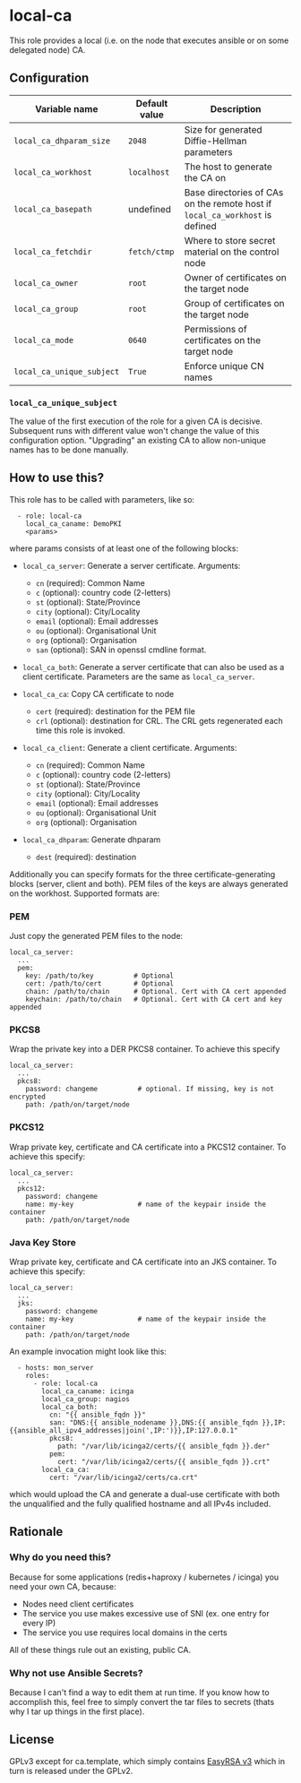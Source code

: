 # local-ca

This role provides a local (i.e. on the node that executes ansible or on some
delegated node) CA.

## Configuration

| Variable name | Default value | Description |
|---------------|---------------|-------------|
| `local_ca_dhparam_size` | `2048` | Size for generated Diffie-Hellman parameters |
| `local_ca_workhost` | `localhost` | The host to generate the CA on |
| `local_ca_basepath` | undefined | Base directories of CAs on the remote host if `local_ca_workhost` is defined |
| `local_ca_fetchdir` | `fetch/ctmp` | Where to store secret material on the control node |
| `local_ca_owner` | `root` | Owner of certificates on the target node |
| `local_ca_group` | `root` | Group of certificates on the target node |
| `local_ca_mode` | `0640` | Permissions of certificates on the target node |
| `local_ca_unique_subject` | `True` | Enforce unique CN names |


### `local_ca_unique_subject`

The value of the first execution of the role for a given CA is decisive.
Subsequent runs with different value won't change the value of this
configuration option. "Upgrading" an existing CA to allow non-unique names has
to be done manually.

## How to use this?

This role has to be called with parameters, like so:

```
  - role: local-ca
    local_ca_caname: DemoPKI
    <params>
```

where params consists of at least one of the following blocks:

* `local_ca_server`: Generate a server certificate. Arguments:
  * `cn` (required): Common Name
  * `c` (optional): country code (2-letters)
  * `st` (optional): State/Province
  * `city` (optional): City/Locality
  * `email` (optional): Email addresses
  * `ou` (optional): Organisational Unit
  * `org` (optional): Organisation
  * `san` (optional): SAN in openssl cmdline format.

* `local_ca_both`: Generate a server certificate that can also be used as a
  client certificate. Parameters are the same as `local_ca_server`.

* `local_ca_ca`: Copy CA certificate to node
  * `cert` (required): destination for the PEM file
  * `crl` (optional): destination for CRL. The CRL gets regenerated each time
    this role is invoked.

* `local_ca_client`: Generate a client certificate. Arguments:
  * `cn` (required): Common Name
  * `c` (optional): country code (2-letters)
  * `st` (optional): State/Province
  * `city` (optional): City/Locality
  * `email` (optional): Email addresses
  * `ou` (optional): Organisational Unit
  * `org` (optional): Organisation

* `local_ca_dhparam`: Generate dhparam
  * `dest` (required): destination

Additionally you can specify formats for the three certificate-generating blocks
(server, client and both). PEM files of the keys are always generated on the
workhost. Supported formats are:

### PEM

Just copy the generated PEM files to the node:

```
local_ca_server:
  ...
  pem:
    key: /path/to/key          # Optional
    cert: /path/to/cert        # Optional
    chain: /path/to/chain      # Optional. Cert with CA cert appended
    keychain: /path/to/chain   # Optional. Cert with CA cert and key appended
```

### PKCS8

Wrap the private key into a DER PKCS8 container. To achieve this specify

```
local_ca_server:
  ...
  pkcs8:
    password: changeme          # optional. If missing, key is not encrypted
    path: /path/on/target/node
```

### PKCS12

Wrap private key, certificate and CA certificate into a PKCS12 container. To
achieve this specify:

```
local_ca_server:
  ...
  pkcs12:
    password: changeme
    name: my-key                # name of the keypair inside the container
    path: /path/on/target/node
```

### Java Key Store

Wrap private key, certificate and CA certificate into an JKS container. To
achieve this specify:

```
local_ca_server:
  ...
  jks:
    password: changeme
    name: my-key                # name of the keypair inside the container
    path: /path/on/target/node
```

An example invocation might look like this:

```
  - hosts: mon_server
    roles:
      - role: local-ca
        local_ca_caname: icinga
        local_ca_group: nagios
        local_ca_both:
          cn: "{{ ansible_fqdn }}"
          san: "DNS:{{ ansible_nodename }},DNS:{{ ansible_fqdn }},IP:{{ansible_all_ipv4_addresses|join(',IP:')}},IP:127.0.0.1"
          pkcs8:
            path: "/var/lib/icinga2/certs/{{ ansible_fqdn }}.der"
          pem:
            cert: "/var/lib/icinga2/certs/{{ ansible_fqdn }}.crt"
        local_ca_ca:
          cert: "/var/lib/icinga2/certs/ca.crt"
```

which would upload the CA and generate a dual-use certificate with both the
unqualified and the fully qualified hostname and all IPv4s included.

## Rationale

### Why do you need this?

Because for some applications (redis+haproxy / kubernetes / icinga) you need
your own CA, because:

* Nodes need client certificates
* The service you use makes excessive use of SNI (ex. one entry for every IP)
* The service you use requires local domains in the certs

All of these things rule out an existing, public CA.

### Why not use Ansible Secrets?

Because I can't find a way to edit them at run time. If you know how to
accomplish this, feel free to simply convert the tar files to secrets (thats why
I tar up things in the first place).

## License

GPLv3 except for ca.template, which simply contains [EasyRSA
v3](https://github.com/OpenVPN/easy-rsa) which in turn is released under the
GPLv2.
